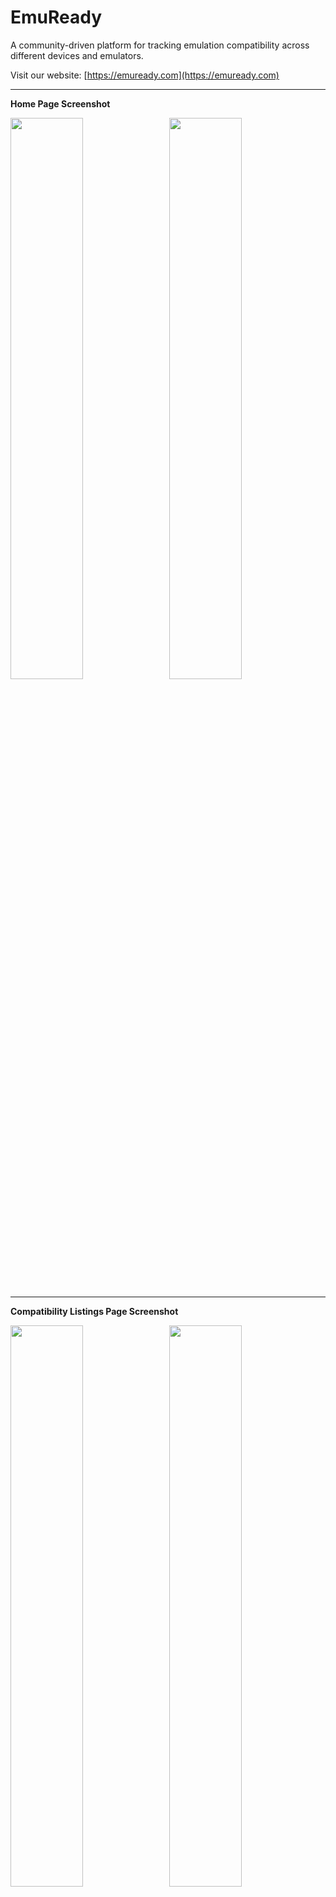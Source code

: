 # EmuReady

A community-driven platform for tracking emulation compatibility across different devices and emulators.

Visit our website: [https://emuready.com](https://emuready.com)

---

**Home Page Screenshot**

<img src="https://github.com/user-attachments/assets/9a7077fd-a9b1-4a1c-8a81-8f9beed25581" width="48%">&nbsp;&nbsp;&nbsp;<img src="https://github.com/user-attachments/assets/df612c7c-4b9d-481b-ae92-175b2b6afb0b" width="48%">

---

**Compatibility Listings Page Screenshot**

<img src="https://github.com/user-attachments/assets/400c48d4-6340-4a60-8d86-f996a35f1bf4" width="48%">&nbsp;&nbsp;&nbsp;<img src="https://github.com/user-attachments/assets/4ca1c1de-3616-4c25-81b9-ad80f8a69458" width="48%">

---

**Games Page Screenshot**

<img src="https://github.com/user-attachments/assets/b036de53-18ed-4bf4-8117-5cd36e87ee31" width="48%">&nbsp;&nbsp;&nbsp;<img src="https://github.com/user-attachments/assets/9fbe12c4-3387-4e1d-986a-df80761134e3" width="48%">

---

## Overview

EmuReady helps users share and discover emulation compatibility information across different hardware and software configurations. Users can contribute compatibility reports, vote on listings, and discuss specific game/device/emulator combinations.

![License](https://img.shields.io/github/license/Producdevity/emuready?cacheSeconds=1)
![Stars](https://img.shields.io/github/stars/Producdevity/emuready?cacheSeconds=1)
![Forks](https://img.shields.io/github/forks/Producdevity/emuready?cacheSeconds=1)
![Issues](https://img.shields.io/github/issues/Producdevity/emuready?cacheSeconds=1)

## Features

- **Comprehensive Compatibility Database**: Track how games perform on different emulators and devices
- **User Contributions**: Community-driven reports and voting system
- **Discussion System**: Comment threads with upvoting/downvoting functionality
- **Admin Dashboard**: Manage users, listings, and content moderation
- **Responsive Design**: Works on mobile, tablet, and desktop

## Recent Improvements

The codebase has been significantly improved with the following enhancements:

### UI Components

- Created an **ErrorBoundary** component for better error handling and recovery
- Added an **OptimizedImage** component using Next.js Image component for better performance
- Improved **Pagination** with accessibility features, keyboard navigation, and better UX
- Enhanced **Badge** component with more variants, sizes, and a pill option
- Added **ThemeToggle** component for switching between light, dark, and system themes
- Implemented **SortableHeader** for table sorting with visual indicators

### Caching & Performance

- Improved React Query configuration with better defaults for caching, stale times, and retry logic
- Added image optimization for device images
- Implemented proper error handling throughout the application

### Accessibility

- Enhanced keyboard navigation for interactive elements
- Added proper ARIA labels and roles
- Improved focus management
- Better color contrast in UI components

### Security

- Data validation and sanitization at multiple levels (client, server, database)
- Content Security Policy implementation
- Protection against XSS and CSRF attacks
- Secure authentication with NextAuth.js
- File upload validation and security measures
- Input length restrictions and proper sanitization
- UUID validation to prevent parameter tampering

### Developer Experience

- Added additional npm scripts for development workflow
- Better project structure with consistent exports
- Enhanced error feedback with custom ErrorBoundary
- Improved 404 page with helpful navigation options

### Theming

- Added system theme preference detection
- Created theme toggle with multiple UI options
- Improved dark mode implementation across components

## Getting Started

### Prerequisites

- Node.js 20+
- `npm`
- PostgreSQL (or SQLite for development)

### Installation

1. Clone the repository

```bash
git clone https://github.com/Producdevity/emuready.git
cd emuready
```

2. Install dependencies

```bash
npm install
```

3. Set up environment variables

```bash
cp .env.example .env
```

Then edit the `.env` file with your database credentials and other configuration.

4. Setup the database

```bash
npx prisma generate
npx prisma db push
```

5. Run the development server

```bash
npm run dev
```

6. Open [http://localhost:3000](http://localhost:3000) in your browser

## Available Scripts

- `npm run dev` - Start the development server
- `npm run dev:strict` - Start with React strict mode
- `npm run build` - Build for production
- `npm run start` - Start the production server
- `npm run test` - Run tests
- `npm run lint` - Run ESLint
- `npm run lint:fix` - Fix linting issues
- `npm run format` - Format code with Prettier
- `npm run typecheck` - Check TypeScript types
- `npm run analyze` - Analyze bundle size
- `npm run clean` - Clean build cache
- `npm run prepare-deploy` - Prepare for deployment (lint, typecheck, test, build)

### Prisma Command

- `npx prisma db seed` - Seed the database
- `npx prisma studio` - Open Prisma Studio
- `npx prisma db pull` - Pull the database schema
- `npx prisma db push` - Push the database schema

See [Prisma Cli Reference](https://www.prisma.io/docs/orm/reference/prisma-cli-reference) for more details.

## Tech Stack

- **Framework**: Next.js 15
- **Database ORM**: Prisma
- **API**: tRPC
- **Authentication**: NextAuth.js
- **Styling**: Tailwind CSS
- **State Management**: React Query
- **Type Checking**: TypeScript
- **Animation**: Framer Motion
- **Validation**: Zod, Content Security Policy, Input Validation

## Contributing

We welcome contributions! Please see our [Contributing Guidelines](CONTRIBUTING.md) for more details.

## License

This project is licensed under the MIT License - see the [LICENSE](LICENSE) file for details.

## Code of Conduct (TODO)

Please note that this project adheres to a [Code of Conduct](CODE_OF_CONDUCT.md). By participating in this project, you agree to abide by its terms.

## Security (TODO)

If you discover a security vulnerability, please follow our [Security Policy](SECURITY.md) for reporting.

## Acknowledgements

- All our [Contributors](https://github.com/Producdevity/emuready/graphs/contributors)
- The emulation community for inspiration and support
